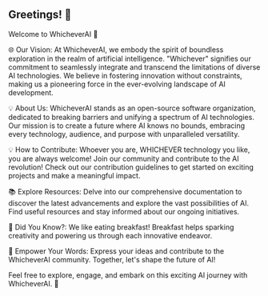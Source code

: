 ## Greetings! 👋

Welcome to WhicheverAI 🚀

🌐 Our Vision:
At WhicheverAI, we embody the spirit of boundless exploration in the realm of artificial intelligence. "Whichever" signifies our commitment to seamlessly integrate and transcend the limitations of diverse AI technologies. We believe in fostering innovation without constraints, making us a pioneering force in the ever-evolving landscape of AI development.

💡 About Us:
WhicheverAI stands as an open-source software organization, dedicated to breaking barriers and unifying a spectrum of AI technologies. Our mission is to create a future where AI knows no bounds, embracing every technology, audience, and purpose with unparalleled versatility.

💡 How to Contribute:
Whoever you are, WHICHEVER technology you like, you are always welcome!
Join our community and contribute to the AI revolution! Check out our contribution guidelines to get started on exciting projects and make a meaningful impact.

📚 Explore Resources:
Delve into our comprehensive documentation to discover the latest advancements and explore the vast possibilities of AI. Find useful resources and stay informed about our ongoing initiatives.

🎉 Did You Know?:
We like eating breakfast! 
Breakfast helps sparking creativity and powering us through each innovative endeavor.

🚀 Empower Your Words:
Express your ideas and contribute to the WhicheverAI community. Together, let's shape the future of AI!

Feel free to explore, engage, and embark on this exciting AI journey with WhicheverAI. 🚀
